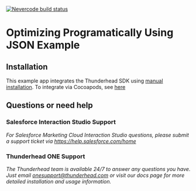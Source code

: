 [![Nevercode build status](https://app.nevercode.io/api/projects/4714447b-05e5-45ff-921e-ea60c07e6ef2/workflows/b09232cf-8cac-453c-b9db-b08c7d96428e/status_badge.svg?branch=master&style=shields)](https://app.nevercode.io/#/project/4714447b-05e5-45ff-921e-ea60c07e6ef2/workflow/b09232cf-8cac-453c-b9db-b08c7d96428e/latestBuild?branch=master)

# Optimizing Programatically Using JSON Example 

## Installation

This example app integrates the Thunderhead SDK using [manual installation](https://github.com/thunderheadone/one-sdk-ios#manual-installation).  To integrate via Cocoapods, see [here](https://github.com/thunderheadone/one-sdk-ios#cocoapods) 

## Questions or need help

### Salesforce Interaction Studio Support
_For Salesforce Marketing Cloud Interaction Studio questions, please submit a support ticket via https://help.salesforce.com/home_

### Thunderhead ONE Support
_The Thunderhead team is available 24/7 to answer any questions you have. Just email onesupport@thunderhead.com or visit our docs page for more detailed installation and usage information._

